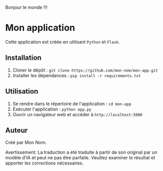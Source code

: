 Bonjour le monde !!!

# Mon application

Cette application est créée en utilisant `Python` et `Flask`.

## Installation

1. Cloner le dépôt : `git clone https://github.com/mon-nom/mon-app.git`
2. Installer les dépendances : `pip install -r requirements.txt`

## Utilisation

1. Se rendre dans le répertoire de l'application : `cd mon-app`
2. Exécuter l'application : `python app.py`
3. Ouvrir un navigateur web et accéder à `http://localhost:5000`

## Auteur

Créé par Mon Nom.


Avertissement: La traduction a été traduite à partir de son original par un modèle d'IA et peut ne pas être parfaite. Veuillez examiner le résultat et apporter les corrections nécessaires.